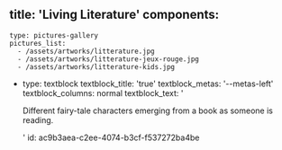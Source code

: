 title: 'Living Literature'
components:
  -
    type: pictures-gallery
    pictures_list:
      - /assets/artworks/litterature.jpg
      - /assets/artworks/litterature-jeux-rouge.jpg
      - /assets/artworks/litterature-kids.jpg
  -
    type: textblock
    textblock_title: 'true'
    textblock_metas: '--metas-left'
    textblock_columns: normal
    textblock_text: '<p>Different fairy-tale characters emerging from a book as&nbsp;someone is reading.</p>'
id: ac9b3aea-c2ee-4074-b3cf-f537272ba4be
